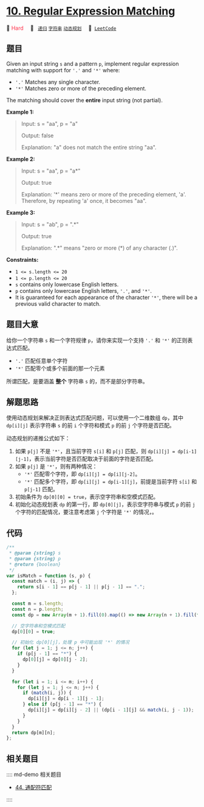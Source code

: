 # [10. Regular Expression Matching](https://leetcode.com/problems/regular-expression-matching/)

🔴 <font color=#ff334b>Hard</font>&emsp; 🔖&ensp; [`递归`](/leetcode/outline/tag/recursion.md) [`字符串`](/leetcode/outline/tag/string.md) [`动态规划`](/leetcode/outline/tag/dynamic-programming.md)&emsp; 🔗&ensp;[`LeetCode`](https://leetcode.com/problems/regular-expression-matching/)

## 题目

Given an input string `s` and a pattern `p`, implement regular expression
matching with support for `'.'` and `'*'` where:

- `'.'` Matches any single character.​​​​
- `'*'` Matches zero or more of the preceding element.

The matching should cover the **entire** input string (not partial).

**Example 1:**

> Input: s = "aa", p = "a"
>
> Output: false
>
> Explanation: "a" does not match the entire string "aa".

**Example 2:**

> Input: s = "aa", p = "a\*"
>
> Output: true
>
> Explanation: '\*' means zero or more of the preceding element, 'a'. Therefore, by repeating 'a' once, it becomes "aa".

**Example 3:**

> Input: s = "ab", p = ".\*"
>
> Output: true
>
> Explanation: ".\*" means "zero or more (\*) of any character (.)".

**Constraints:**

- `1 <= s.length <= 20`
- `1 <= p.length <= 20`
- `s` contains only lowercase English letters.
- `p` contains only lowercase English letters, `'.'`, and `'*'`.
- It is guaranteed for each appearance of the character `'*'`, there will be a previous valid character to match.

## 题目大意

给你一个字符串 `s` 和一个字符规律 `p`，请你来实现一个支持 `'.'` 和 `'*'` 的正则表达式匹配。

- `'.'` 匹配任意单个字符
- `'*'` 匹配零个或多个前面的那一个元素

所谓匹配，是要涵盖 **整个** 字符串 `s` 的，而不是部分字符串。

## 解题思路

使用动态规划来解决正则表达式匹配问题，可以使用一个二维数组 `dp`，其中 `dp[i][j]` 表示字符串 `s` 的前 `i` 个字符和模式 `p` 的前 `j` 个字符是否匹配。

动态规划的递推公式如下：

1. 如果 `p[j]` 不是 `'*'`，且当前字符 `s[i]` 和 `p[j]` 匹配，则 `dp[i][j] = dp[i-1][j-1]`，表示当前字符是否匹配取决于前面的字符是否匹配。
2. 如果 `p[j]` 是 `'*'`，则有两种情况：
   - `'*'` 匹配零个字符，即 `dp[i][j] = dp[i][j-2]`。
   - `'*'` 匹配多个字符，即 `dp[i][j] = dp[i-1][j]`，前提是当前字符 `s[i]` 和 `p[j-1]` 匹配。
3. 初始条件为 `dp[0][0] = true`，表示空字符串和空模式匹配。
4. 初始化动态规划表 `dp` 的第一行，即 `dp[0][j]`，表示空字符串与模式 `p` 的前 `j` 个字符的匹配情况，要注意考虑第 `j` 个字符是 `'*'` 的情况，。

## 代码

```javascript
/**
 * @param {string} s
 * @param {string} p
 * @return {boolean}
 */
var isMatch = function (s, p) {
  const match = (i, j) => {
    return s[i - 1] == p[j - 1] || p[j - 1] == ".";
  };

  const m = s.length;
  const n = p.length;
  const dp = new Array(m + 1).fill(0).map(() => new Array(n + 1).fill(false));

  // 空字符串和空模式匹配
  dp[0][0] = true;

  // 初始化 dp[0][j]，处理 p 中可能出现 '*' 的情况
  for (let j = 1; j <= n; j++) {
    if (p[j - 1] == "*") {
      dp[0][j] = dp[0][j - 2];
    }
  }

  for (let i = 1; i <= m; i++) {
    for (let j = 1; j <= n; j++) {
      if (match(i, j)) {
        dp[i][j] = dp[i - 1][j - 1];
      } else if (p[j - 1] == "*") {
        dp[i][j] = dp[i][j - 2] || (dp[i - 1][j] && match(i, j - 1));
      }
    }
  }
  return dp[m][n];
};
```

## 相关题目

:::: md-demo 相关题目

- [44. 通配符匹配](https://leetcode.com/problems/wildcard-matching)

::::
